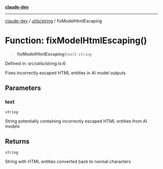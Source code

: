 [**claude-dev**](../../../README.md)

***

[claude-dev](../../../README.md) / [utils/string](../README.md) / fixModelHtmlEscaping

# Function: fixModelHtmlEscaping()

> **fixModelHtmlEscaping**(`text`): `string`

Defined in: src/utils/string.ts:6

Fixes incorrectly escaped HTML entities in AI model outputs

## Parameters

### text

`string`

String potentially containing incorrectly escaped HTML entities from AI models

## Returns

`string`

String with HTML entities converted back to normal characters
